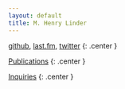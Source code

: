 ```yaml
---
layout: default
title: M. Henry Linder
---
```


[github](http://github.com/mhlinder), 
[last.fm](http://www.last.fm/user/chimerical_brio), 
[twitter](http://twitter.com/mhlinder)
{: .center }

[Publications](publications.html)
{: .center }

[Inquiries](mailto:mhlinder@gmail.com)
{: .center }
